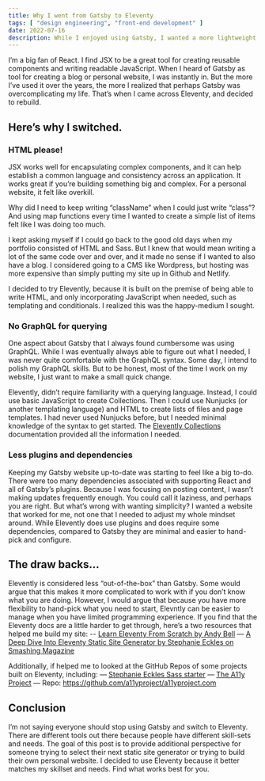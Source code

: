 ```yaml
---
title: Why I went from Gatsby to Eleventy
tags: [ "design engineering", "front-end development" ]
date: 2022-07-16
description: While I enjoyed using Gatsby, I wanted a more lightweight solution that let me use HTML instead of JSX. 
---
```

I’m a big fan of React. I find JSX to be a great tool for creating reusable components and writing readable JavaScript. When I heard of Gatsby as tool for creating a blog or personal website, I was instantly in. But the more I’ve used it over the years, the more I realized that perhaps Gatsby was overcomplicating my life. That’s when I came across Eleventy, and decided to rebuild.

## Here’s why I switched.
### HTML please! 
JSX works well for encapsulating complex components, and it can help establish a common language and consistency across an application. It works great if you’re building something big and complex. For a personal website, it felt like overkill.

Why did I need to keep writing “className” when I could just write “class”? And using map functions every time I wanted to create a simple list of items felt like I was doing too much. 

I kept asking myself if I could go back to the good old days when my portfolio consisted of HTML and Sass. But I knew that would mean writing a lot of the same code over and over, and it made no sense if I wanted to also have a blog.  I considered going to a CMS like Wordpress, but hosting was more expensive than simply putting my site up in Github and Netlify. 

I decided to try Elevently, because it is built on the premise of being able to write HTML, and only incorporating JavaScript when needed, such as templating and conditionals. I realized this was the happy-medium I sought.

### No GraphQL for querying
One aspect about Gatsby that I always found cumbersome was using GraphQL. While I was eventually always able to figure out what I needed, I was never quite comfortable with the GraphQL syntax. Some day, I intend to polish my GraphQL skills. But to be honest, most of the time I work on my website, I just want to make a small quick change.

Elevently, didn’t require familiarity with a querying language. Instead, I could use basic JavaScript to create Collections. Then I could use Nunjucks (or another templating language) and HTML to create lists of files and page templates. I had never used Nunjucks before, but  I needed minimal knowledge of the syntax to get started.  The [Elevently Collections](https://www.11ty.dev/docs/collections/)  documentation provided all the information I needed.

### Less plugins and dependencies
Keeping my Gatsby website up-to-date was starting to feel like a big to-do. There were too many dependencies associated with supporting React and all of Gatsby’s plugins. Because I was focusing on posting content, I wasn’t making updates frequently enough. You could call it laziness, and perhaps you are right.  But what’s wrong with wanting simplicity? I wanted a website that worked for me, not one that I needed to adjust my whole mindset around. While Elevently does use plugins and does require some dependencies, compared to Gatsby they are minimal and easier to hand-pick and configure.

## The draw backs…
Elevently is considered less “out-of-the-box” than Gatsby. Some would argue that this makes it more complicated to work with if you don’t know what you are doing. However, I would argue that because you have more flexibility to hand-pick what you need to start, Elevntly can be easier to manage when you have limited programming experience. If you find that the Eleventy docs are a little harder to get through, here’s a two resources that helped me build my site:
-- [Learn Eleventy From Scratch by Andy Bell](https://learneleventyfromscratch.com/#about-your-instructor)
— [A Deep Dive Into Eleventy Static Site Generator by Stephanie Eckles on Smashing Magazine](https://www.smashingmagazine.com/2021/03/eleventy-static-site-generator/)

Additionally, if helped me to looked at the GitHub Repos of some projects built on Eleventy, including:
— [Stephanie Eckles Sass starter](https://github.com/5t3ph/11ty-sass-skeleton)
— [The A11y Project](https://www.a11yproject.com/) 
	— Repo: https://github.com/a11yproject/a11yproject.com

## Conclusion
I’m not saying everyone should stop using Gatsby and switch to Eleventy. There are different tools out there because people have different skill-sets and needs. The goal of this post is to provide additional perspective for someone trying to select their next static site generator or trying to build their own personal website. I decided to use Eleventy because it  better matches my skillset and needs. Find what works best for you.